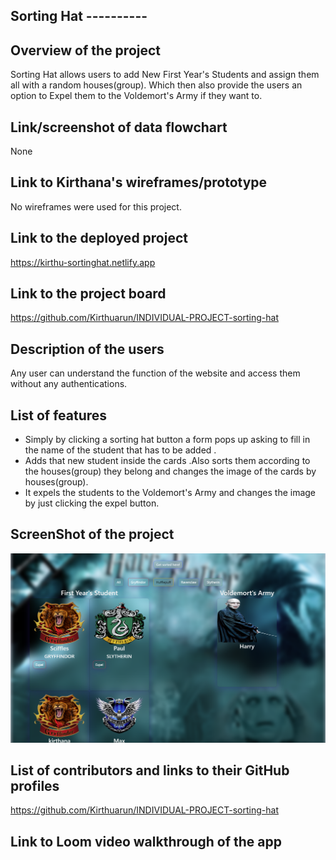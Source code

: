## Sorting Hat ----------

## Overview of the project
Sorting Hat allows users to add New First Year's Students and assign them all with a random houses(group). Which then also provide the users an option to Expel them to the Voldemort's Army if they want to.

## Link/screenshot of data flowchart
None

## Link to Kirthana's wireframes/prototype
No wireframes were used for this project.

## Link to the deployed project
<https://kirthu-sortinghat.netlify.app>


## Link to the project board
<https://github.com/Kirthuarun/INDIVIDUAL-PROJECT-sorting-hat>


## Description of the users
Any user can understand the function of the website and access them without any authentications. 

## List of features
* Simply by clicking a sorting hat button a form pops up asking to fill in the name of the student that has to be added . 
* Adds that new student inside the cards .Also sorts them according to the houses(group) they belong and changes the image of the cards by houses(group).
* It expels the students to the Voldemort's Army and changes the image by just clicking the expel button.

## ScreenShot of the project
![Screenshot](Project-screenshot.png)


## List of contributors and links to their GitHub profiles
<https://github.com/Kirthuarun/INDIVIDUAL-PROJECT-sorting-hat>

## Link to Loom video walkthrough of the app


